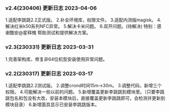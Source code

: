 ### v2.4(230406) 更新日志 2023-04-06
1.适配李跳跳2.2正式版。
2.补全环境库，权限文件。
3.适配内测版magisk。
4.解决红米k50系列NFC异常。
5.解决卡米问题。
6.双开问题。(待解决)
特别：感谢酷安@星释槐 帮助测试和提供解决方案。

### v2.3(230331) 更新日志 2023-03-31
1.完善架构库，修复非64位机型安装使用异常问题。

### v2.2(230317) 更新日志 2023-03-17
1.适配李跳跳2.2测试版。
2.调整crond时间15m->30m。
3.调整代码，新增三个权限。
4.可能解决一些以前的问题。
5.新增覆盖更新李跳跳到模块里。（只要李跳跳包名和包没有大改，安装本模块后，直接覆盖更新李跳跳即可，会检测并更新到模块目录）
6.新增面具显示已安装李跳跳版本。